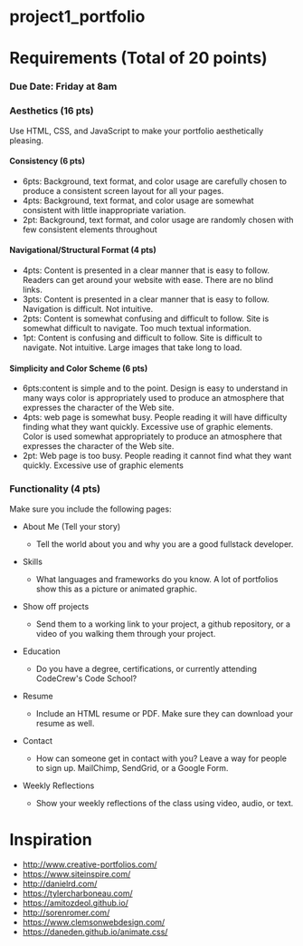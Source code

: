 # project1_portfolio

# Requirements (Total of 20 points)

### Due Date: Friday at 8am

### Aesthetics (16 pts)
Use HTML, CSS, and JavaScript to make your portfolio aesthetically pleasing.

#### Consistency (6 pts)
- 6pts: Background, text format, and color usage are carefully chosen to produce a consistent screen layout for all your pages.
- 4pts: Background, text format, and color usage are somewhat consistent with little inappropriate variation.
- 2pt: Background, text format, and color usage are randomly chosen with few consistent elements throughout

#### Navigational/Structural Format (4 pts)
- 4pts: Content is presented in a clear manner that is easy to follow. Readers can get around your website with ease. There are no blind links.
- 3pts: Content is presented in a clear manner that is easy to follow. Navigation is difficult. Not intuitive.
- 2pts: Content is somewhat confusing and difficult to follow. Site is somewhat difficult to navigate. Too much textual information.
- 1pt: Content is confusing and difficult to follow. Site is difficult to navigate. Not intuitive. Large images that take long to load.

#### Simplicity and Color Scheme (6 pts)
- 6pts:content is simple and to the point. Design is easy to understand in many ways color is appropriately used to produce an atmosphere that expresses the character of the Web site. 
- 4pts: web page is somewhat busy. People reading it will have difficulty finding what they want quickly. Excessive use of graphic elements. Color is used somewhat appropriately to produce an atmosphere that expresses the character of the Web site.
- 2pt: Web page is too busy. People reading it cannot find what they want quickly. Excessive use of graphic elements

### Functionality (4 pts)
Make sure you include the following pages:

- About Me (Tell your story)
  - Tell the world about you and why you are a good fullstack developer.

- Skills
  - What languages and frameworks do you know. A lot of portfolios show this as a picture or animated graphic.

- Show off projects
  - Send them to a working link to your project, a github repository, or a video of you walking them through your project.

- Education
  - Do you have a degree, certifications, or currently attending CodeCrew's Code School?

- Resume
  - Include an HTML resume or PDF. Make sure they can download your resume as well.

- Contact
  - How can someone get in contact with you? Leave a way for people to sign up. MailChimp, SendGrid, or a Google Form.

- Weekly Reflections
  - Show your weekly reflections of the class using video, audio, or text.

# Inspiration
- http://www.creative-portfolios.com/
- https://www.siteinspire.com/
- http://danielrd.com/
- https://tylercharboneau.com/
- https://amitozdeol.github.io/
- http://sorenromer.com/
- https://www.clemsonwebdesign.com/
- https://daneden.github.io/animate.css/
